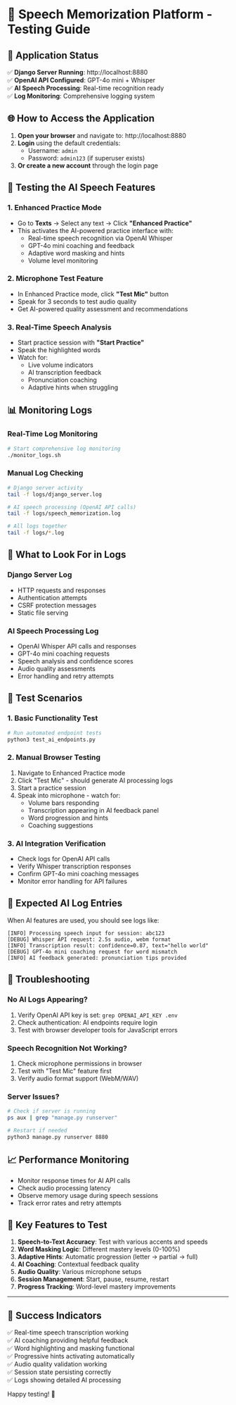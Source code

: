 # 🎤 Speech Memorization Platform - Testing Guide

## 🚀 Application Status

✅ **Django Server Running**: http://localhost:8880  
✅ **OpenAI API Configured**: GPT-4o mini + Whisper  
✅ **AI Speech Processing**: Real-time recognition ready  
✅ **Log Monitoring**: Comprehensive logging system  

## 🌐 How to Access the Application

1. **Open your browser** and navigate to: http://localhost:8880
2. **Login** using the default credentials:
   - Username: `admin` 
   - Password: `admin123` (if superuser exists)
3. **Or create a new account** through the login page

## 🎯 Testing the AI Speech Features

### 1. **Enhanced Practice Mode**
- Go to **Texts** → Select any text → Click **"Enhanced Practice"**
- This activates the AI-powered practice interface with:
  - Real-time speech recognition via OpenAI Whisper
  - GPT-4o mini coaching and feedback
  - Adaptive word masking and hints
  - Volume level monitoring

### 2. **Microphone Test Feature**
- In Enhanced Practice mode, click **"Test Mic"** button
- Speak for 3 seconds to test audio quality
- Get AI-powered quality assessment and recommendations

### 3. **Real-Time Speech Analysis**
- Start practice session with **"Start Practice"**
- Speak the highlighted words
- Watch for:
  - Live volume indicators
  - AI transcription feedback
  - Pronunciation coaching
  - Adaptive hints when struggling

## 📊 Monitoring Logs

### Real-Time Log Monitoring
```bash
# Start comprehensive log monitoring
./monitor_logs.sh
```

### Manual Log Checking
```bash
# Django server activity
tail -f logs/django_server.log

# AI speech processing (OpenAI API calls)
tail -f logs/speech_memorization.log

# All logs together
tail -f logs/*.log
```

## 🎤 What to Look For in Logs

### Django Server Log
- HTTP requests and responses
- Authentication attempts
- CSRF protection messages
- Static file serving

### AI Speech Processing Log
- OpenAI Whisper API calls and responses
- GPT-4o mini coaching requests
- Speech analysis and confidence scores
- Audio quality assessments
- Error handling and retry attempts

## 🧪 Test Scenarios

### 1. **Basic Functionality Test**
```bash
# Run automated endpoint tests
python3 test_ai_endpoints.py
```

### 2. **Manual Browser Testing**
1. Navigate to Enhanced Practice mode
2. Click "Test Mic" - should generate AI processing logs
3. Start a practice session
4. Speak into microphone - watch for:
   - Volume bars responding
   - Transcription appearing in AI feedback panel
   - Word progression and hints
   - Coaching suggestions

### 3. **AI Integration Verification**
- Check logs for OpenAI API calls
- Verify Whisper transcription responses
- Confirm GPT-4o mini coaching messages
- Monitor error handling for API failures

## 🔧 Expected AI Log Entries

When AI features are used, you should see logs like:

```
[INFO] Processing speech input for session: abc123
[DEBUG] Whisper API request: 2.5s audio, webm format
[INFO] Transcription result: confidence=0.87, text="hello world"
[DEBUG] GPT-4o mini coaching request for word mismatch
[INFO] AI feedback generated: pronunciation tips provided
```

## 🚨 Troubleshooting

### No AI Logs Appearing?
1. Verify OpenAI API key is set: `grep OPENAI_API_KEY .env`
2. Check authentication: AI endpoints require login
3. Test with browser developer tools for JavaScript errors

### Speech Recognition Not Working?
1. Check microphone permissions in browser
2. Test with "Test Mic" feature first
3. Verify audio format support (WebM/WAV)

### Server Issues?
```bash
# Check if server is running
ps aux | grep "manage.py runserver"

# Restart if needed
python3 manage.py runserver 8880
```

## 📈 Performance Monitoring

- Monitor response times for AI API calls
- Check audio processing latency
- Observe memory usage during speech sessions
- Track error rates and retry attempts

## 🎯 Key Features to Test

1. **Speech-to-Text Accuracy**: Test with various accents and speeds
2. **Word Masking Logic**: Different mastery levels (0-100%)
3. **Adaptive Hints**: Automatic progression (letter → partial → full)
4. **AI Coaching**: Contextual feedback quality
5. **Audio Quality**: Various microphone setups
6. **Session Management**: Start, pause, resume, restart
7. **Progress Tracking**: Word-level mastery improvements

---

## 🎉 Success Indicators

✅ Real-time speech transcription working  
✅ AI coaching providing helpful feedback  
✅ Word highlighting and masking functional  
✅ Progressive hints activating automatically  
✅ Audio quality validation working  
✅ Session state persisting correctly  
✅ Logs showing detailed AI processing  

Happy testing! 🚀